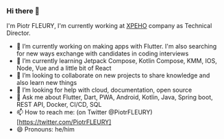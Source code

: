 ### Hi there 👋

I'm Piotr FLEURY, I'm currently working at [XPEHO](https://www.xpeho.com/) company as Technical Director.

- 🔭 I’m currently working on making apps with Flutter. I'm also searching for new ways exchange with candidates in coding interviews
- 🌱 I’m currently learning Jetpack Compose, Kotlin Compose, KMM, IOS, Node, Vue and a little bit of React
- 👯 I’m looking to collaborate on new projects to share knowledge and also learn new things
- 🤔 I’m looking for help with cloud, documentation, open source
- 💬 Ask me about Flutter, Dart, PWA, Android, Kotlin, Java, Spring boot, REST API, Docker, CI/CD, SQL
- 📫 How to reach me: (on Twitter @PiotrFLEURY) [https://twitter.com/PiotrFLEURY]
- 😄 Pronouns: he/him

<!--
- ⚡ Fun fact: ...
-->
